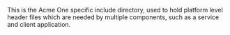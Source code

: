 This is the Acme One specific include directory, used to hold platform level
header files which are needed by multiple components, such as a service and
client application.

